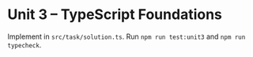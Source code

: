 # Unit 3 – TypeScript Foundations

Implement in `src/task/solution.ts`. Run `npm run test:unit3` and `npm run typecheck`.